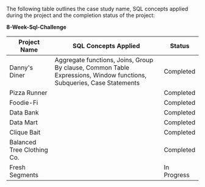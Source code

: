 The following table outlines the case study name, SQL concepts applied during the project and the completion status of the project:

**8-Week-Sql-Challenge**

| Project Name        | SQL Concepts Applied  | Status   |
|--------------       |-----------            |------------ |
| Danny's Diner       | Aggregate functions, Joins, Group By clause, Common Table Expressions, Window functions, Subqueries, Case Statements                     |Completed    |
| Pizza Runner        |                       |Completed    |
| Foodie-Fi           |                       |Completed    |
| Data Bank           |                       |Completed    |
| Data Mart          |                        |Completed    |
| Clique Bait         |                       |Completed    |
| Balanced Tree Clothing Co. |                |Completed    |
| Fresh Segments  |                        |In Progress|       
